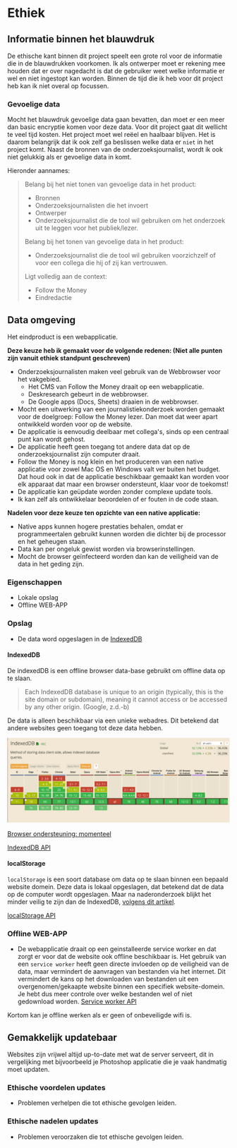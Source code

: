 # Ethiek

## Informatie binnen het blauwdruk

De ethische kant binnen dit project speelt een grote rol voor de informatie die in de blauwdrukken voorkomen. Ik als ontwerper moet er rekening mee houden dat er over nagedacht is dat de gebruiker weet welke informatie er wel en niet ingestopt kan worden. Binnen de tijd die ik heb voor dit project heb kan ik niet overal op focussen.

### Gevoelige data

Mocht het blauwdruk gevoelige data gaan bevatten, dan moet er een meer dan basic encryptie komen voor deze data. Voor dit project gaat dit wellicht te veel tijd kosten. Het project moet wel reëel en haalbaar blijven. Het is daarom belangrijk dat ik ook zelf ga beslissen welke data er `niet` in het project komt. Naast de bronnen van de onderzoeksjournalist, wordt ik ook niet gelukkig als er gevoelige data in komt.

Hieronder aannames:

> Belang bij het niet tonen van gevoelige data in het product:
>
> * Bronnen
> * Onderzoeksjournalisten die het invoert
> * Ontwerper
> * Onderzoeksjournalist die de tool wil gebruiken om het onderzoek uit te leggen voor het publiek/lezer.
>
> Belang bij het tonen van gevoelige data in het product:
>
> * Onderzoeksjournalist die de tool wil gebruiken voorzichzelf of voor een collega die hij of zij kan vertrouwen.
>
> Ligt volledig aan de context:
>
> * Follow the Money
> * Eindredactie
>

## Data omgeving

Het eindproduct is een webapplicatie. 

__Deze keuze heb ik gemaakt voor de volgende redenen: (Niet alle punten zijn vanuit ethiek standpunt geschreven)__
* Onderzoeksjournalisten maken veel gebruik van de Webbrowser voor het vakgebied.
  * Het CMS van Follow the Money draait op een webapplicatie. 
  * Deskresearch gebeurt in de webbrowser.
  * De Google apps (Docs, Sheets) draaien in de webbrowser.
* Mocht een uitwerking van een journalistiekonderzoek worden gemaakt voor de doelgroep: Follow the Money lezer. Dan moet dat weer apart ontwikkeld worden voor op de website.
* De applicatie is eenvoudig deelbaar met collega's, sinds op een centraal punt kan wordt gehost.
* De applicatie heeft geen toegang tot andere data dat op de onderzoeksjournalist zijn computer draait.
* Follow the Money is nog klein en het produceren van een native applicatie voor zowel Mac OS en Windows valt ver buiten het budget. Dat houd ook in dat de applicatie beschikbaar  gemaakt kan worden voor elk apparaat dat maar een browser ondersteunt, klaar voor de toekomst!
* De applicatie kan geüpdate worden zonder complexe update tools.
* Ik kan zelf als ontwikkelaar beoordelen of er fouten in de code staan.


__Nadelen voor deze keuze ten opzichte van een native applicatie:__
* Native apps kunnen hogere prestaties behalen, omdat er programmeertalen gebruikt kunnen worden die dichter bij de processor en het geheugen staan.
* Data kan per ongeluk gewist worden via browserinstellingen.
* Mocht de browser geïnfecteerd worden dan kan de veiligheid van de data in het geding zijn.


### Eigenschappen
* Lokale opslag
* Offline WEB-APP

### Opslag
* De data word opgeslagen in de [IndexedDB](https://developers.google.com/web/ilt/pwa/working-with-indexeddb)

#### IndexedDB

De indexedDB is een offline browser data-base gebruikt om offline data op te slaan.


> Each IndexedDB database is unique to an origin (typically, this is the site domain or subdomain), meaning it cannot access or be accessed by any other origin. 
(Google, z.d.-b)

De data is alleen beschikbaar via een unieke webadres. Dit betekend dat andere websites geen toegang tot deze data hebben.


![Browser ondersteuning (Caniuse, z.d.)](content/indexedDB.png)

[Browser ondersteuning: momenteel](https://caniuse.com/#search=IndexedDB)

[IndexedDB API](https://developer.mozilla.org/nl/docs/IndexedDB)


#### localStorage
`localStorage` is een soort database om data op te slaan binnen een bepaald website domein. Deze data is lokaal opgeslagen, dat betekend dat de data op de computer wordt opgeslagen. Maar na naderonderzoek blijkt het minder veilig te zijn dan de IndexedDB, [volgens dit artikel](https://dev.to/rdegges/please-stop-using-local-storage-1i04).

[localStorage API](https://developer.mozilla.org/en-US/docs/Web/API/Window/localStorage)



### Offline WEB-APP
* De webapplicatie draait op een geinstalleerde service worker en dat zorgt er voor dat de website ook offline beschikbaar is.
Het gebruik van een `service worker` heeft geen directe invloeden op de veiligheid van de data, maar vermindert de aanvragen van bestanden via het internet. Dit vermindert de kans op het downloaden van bestanden uit een overgenomen/gekaapte website binnen een specifiek website-domein. Je hebt dus meer controle over welke bestanden wel of niet gedownload worden.
[Service worker API](https://developer.mozilla.org/en-US/docs/Web/API/Service_Worker_API/Using_Service_Workers)

Kortom kan je offline werken als er geen of onbeveiligde wifi is.

## Gemakkelijk updatebaar

Websites zijn vrijwel altijd up-to-date met wat de server serveert, dit in vergelijking met bijvoorbeeld je Photoshop applicatie die je vaak handmatig moet updaten.

### Ethische voordelen updates
* Problemen verhelpen die tot ethische gevolgen leiden.


### Ethische nadelen updates
* Problemen veroorzaken die tot ethische gevolgen leiden.




